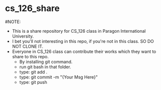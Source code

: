 # cs_126_share

#NOTE:
  - This is a share repository for CS_126 class in Paragon International University.
  - I bet you'll not interesting in this repo, if you're not in this class. SO DO NOT CLONE IT.
  - Everyone in CS_126 class can contribute their works which they want to share to this repo.
    + By installing git command.
    + run git bash in that folder.
    + type: git add .
    + type: git commit -m "{Your Msg Here}"
    + type: git push
